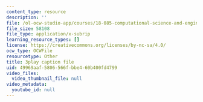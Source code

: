 ```yaml
---
content_type: resource
description: ''
file: /ol-ocw-studio-app/courses/18-085-computational-science-and-engineering-i-fall-2008/49969aaf5806566fbbe460b400fd4799_Kv7eOsMVx6E.vtt
file_size: 58108
file_type: application/x-subrip
learning_resource_types: []
license: https://creativecommons.org/licenses/by-nc-sa/4.0/
ocw_type: OCWFile
resourcetype: Other
title: 3play caption file
uid: 49969aaf-5806-566f-bbe4-60b400fd4799
video_files:
  video_thumbnail_file: null
video_metadata:
  youtube_id: null
---
```

